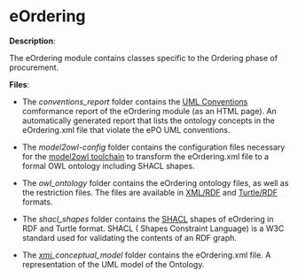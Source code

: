 # eOrdering

**Description**:

The eOrdering module contains classes specific to the Ordering phase of procurement. 

**Files**:
- The *conventions_report* folder contains the [UML Conventions](https://meaningfy-ws.github.io/model2owl-docs/public-review/uml/conceptual-model-conventions.html) comformance report of the eOrdering module (as an HTML page). An automatically generated report that lists the ontology concepts in the eOrdering.xml file that violate the ePO UML conventions.


- The *model2owl-config* folder contains the configuration files necessary for the [model2owl toolchain](https://github.com/OP-TED/model2owl) to transform the eOrdering.xml file to a formal OWL ontology including SHACL shapes.


- The *owl_ontology* folder contains the eOrdering ontology files, as well as the restriction files. The files are available in [XML/RDF](https://www.w3.org/RDF/) and [Turtle/RDF](https://www.w3.org/TR/turtle/) formats.


- The *shacl_shapes* folder contains the [SHACL](https://www.w3.org/TR/shacl/) shapes of eOrdering in RDF and Turtle format. SHACL ( Shapes Constraint Language) is a W3C standard used for validating the contents of an RDF graph. 


- The *[xmi](https://www.omg.org/spec/XMI/)_conceptual_model* folder contains the eOrdering.xml file. A representation of the UML model of the Ontology.
